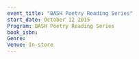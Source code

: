 ```yaml
---
event_title: "BASH Poetry Reading Series"
start_date: October 12 2015
Program: BASH Poetry Reading Series
book_isbn:
Genre:
Venue: In-store
---
```

